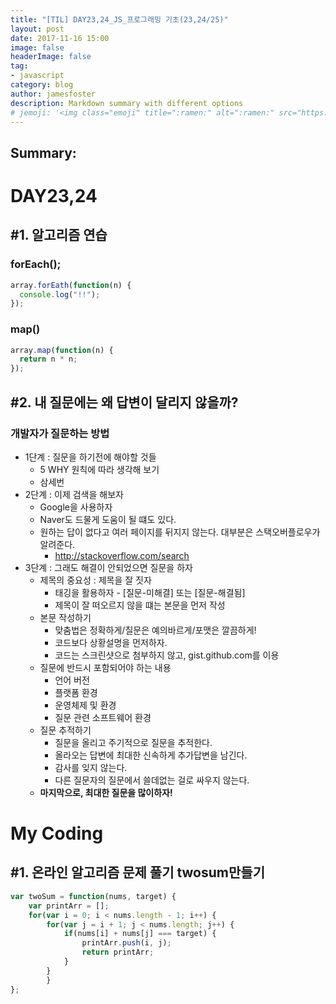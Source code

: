 ```yaml
---
title: "[TIL] DAY23,24_JS_프로그래밍 기초(23,24/25)"
layout: post
date: 2017-11-16 15:00
image: false
headerImage: false
tag:
- javascript
category: blog
author: jamesfoster
description: Markdown summary with different options
# jemoji: '<img class="emoji" title=":ramen:" alt=":ramen:" src="https://assets.github.com/images/icons/emoji/unicode/1f35c.png" height="20" width="20" align="absmiddle">'
---
```


## Summary:


# DAY23,24


## #1. 알고리즘 연습
### forEach();
```javascript
array.forEath(function(n) {
  console.log("!!");
});
```
### map()
```javascript
array.map(function(n) {
  return n * n;
});
```
## #2. 내 질문에는 왜 답변이 달리지 않을까?
### 개발자가 질문하는 방법
  - 1단계 : 질문을 하기전에 해야할 것들
    - 5 WHY 원칙에 따라 생각해 보기
    - 삼세번
  - 2단계 : 이제 검색을 해보자
    - Google을 사용하자
    - Naver도 드물게 도움이 될 떄도 있다.
    - 원하는 답이 없다고 여러 페이지를 뒤지지 않는다. 대부분은 스택오버플로우가 알려준다.
      - http://stackoverflow.com/search
  - 3단계 : 그래도 해결이 안되었으면 질문을 하자
    - 제목의 중요성 : 제목을 잘 짓자
      - 태깅을 활용하자 - [질문-미해결] 또는 [질문-해결됨]
      - 제목이 잘 떠오르지 않을 떄는 본문을 먼저 작성
    - 본문 작성하기
      - 맞춤법은 정확하게/질문은 예의바르게/포맷은 깔끔하게!
      - 코드보다 상황설명을 먼저하자.
      - 코드는 스크린샷으로 첨부하지 않고, gist.github.com를 이용
    - 질문에 반드시 포함되어야 하는 내용
      - 언어 버전
      - 플랫폼 환경
      - 운영체제 및 환경
      - 질문 관련 소프트웨어 환경
    - 질문 추적하기
      - 질문을 올리고 주기적으로 질문을 추적한다.
      - 올라오는 답변에 최대한 신속하게 추가답변을 남긴다.
      - 감사를 잊지 않는다.
      - 다른 질문자의 질문에서 쓸데없는 걸로 싸우지 않는다.
    - **마지막으로, 최대한 질문을 많이하자!**

# My Coding
## #1. 온라인 알고리즘 문제 풀기 twosum만들기
```javascript
var twoSum = function(nums, target) {
    var printArr = [];
    for(var i = 0; i < nums.length - 1; i++) {
        for(var j = i + 1; j < nums.length; j++) {
            if(nums[i] + nums[j] === target) {
                printArr.push(i, j);
                return printArr;
            }
        }
        }
};
```
